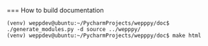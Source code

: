 === How to build documentation

```
(venv) weppdev@ubuntu:~/PycharmProjects/wepppy/doc$ ./generate_modules.py -d source ../wepppy/
(venv) weppdev@ubuntu:~/PycharmProjects/wepppy/doc$ make html
```